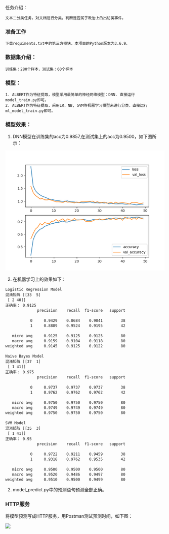 任务介绍：

    文本二分类任务。对文档进行分类，判断是否属于政治上的出访类事件。

### 准备工作

    下载requiments.txt中的第三方模块，本项目的Python版本为3.6.9。

### 数据集介绍：
    训练集：280个样本，测试集：60个样本

### 模型：

    1. ALBERT作为特征提取，模型采用最简单的神经网络模型：DNN. 直接运行model_train.py即可。
    2. ALBERT作为特征提取，采用LR，NB, SVM等机器学习模型来进行分类，直接运行ml_model_train.py即可。

### 模型效果：

1. DNN模型在训练集的acc为0.9857,在测试集上的acc为0.9500，如下图所示：

![](https://github.com/percent4/ALBERT_text_classification/blob/master/loss_acc.png)

2. 在机器学习上的效果如下：

```
Logistic Regression Model
混淆矩阵 [[33  5]
 [ 2 40]]
正确率： 0.9125
              precision    recall  f1-score   support

           0     0.9429    0.8684    0.9041        38
           1     0.8889    0.9524    0.9195        42

   micro avg     0.9125    0.9125    0.9125        80
   macro avg     0.9159    0.9104    0.9118        80
weighted avg     0.9145    0.9125    0.9122        80

Naive Bayes Model
混淆矩阵 [[37  1]
 [ 1 41]]
正确率： 0.975
              precision    recall  f1-score   support

           0     0.9737    0.9737    0.9737        38
           1     0.9762    0.9762    0.9762        42

   micro avg     0.9750    0.9750    0.9750        80
   macro avg     0.9749    0.9749    0.9749        80
weighted avg     0.9750    0.9750    0.9750        80

SVM Model
混淆矩阵 [[35  3]
 [ 1 41]]
正确率： 0.95
              precision    recall  f1-score   support

           0     0.9722    0.9211    0.9459        38
           1     0.9318    0.9762    0.9535        42

   micro avg     0.9500    0.9500    0.9500        80
   macro avg     0.9520    0.9486    0.9497        80
weighted avg     0.9510    0.9500    0.9499        80
```


2. model_predict.py中的预测语句预测全部正确。

### HTTP服务

将模型预测写成HTTP服务，用Postman测试预测时间，如下图：

![](https://github.com/percent4/ALBERT_text_classification/blob/master/predict.png)
